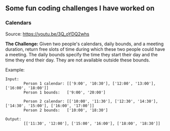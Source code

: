 ## Some fun coding challenges I have worked on


### Calendars
Source: https://youtu.be/3Q_oYDQ2whs

**The Challenge:** Given two people's calendars, daily bounds, and a meeting duration, return free slots of time during which these two people could have a meeting. The daily bounds specify the time they start their day and the time they end their day. They are not available outside these bounds.

Example:
  
```
Input:
        Person 1 calendar: [['9:00', '10:30'], ['12:00', '13:00'], ['16:00', '18:00']]
        Person 1 bounds:   ['9:00', '20:00']
       
        Person 2 calendar: [['10:00', '11:30'], ['12:30', '14:30'], ['14:30', '15:00'], ['16:00', '17:00']]
        Person 2 bounds:   ['10:00', '18:30']
```
```       
Output: 
        [['11:30', '12:00'], ['15:00', '16:00'], ['18:00', '18:30']]
```
